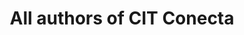 ---
view: authors
title: All authors of CIT Conecta
description: 
meta:
  - property: og:image
    content: /image-social-share.png
  - name: twitter:image
    content: /image-social-share.png
---